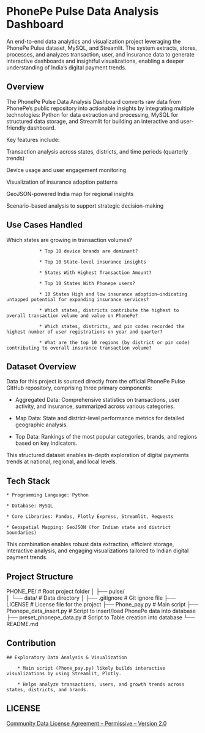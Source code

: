# PhonePe Pulse Data Analysis Dashboard

An end-to-end data analytics and visualization project leveraging the PhonePe Pulse dataset, MySQL, and Streamlit. The system extracts, stores, processes, and analyzes transaction, user, and insurance data to generate interactive dashboards and insightful visualizations, enabling a deeper understanding of India’s digital payment trends.

## Overview

The PhonePe Pulse Data Analysis Dashboard converts raw data from PhonePe’s public repository into actionable insights by integrating multiple technologies: Python for data extraction and processing, MySQL for structured data storage, and Streamlit for building an interactive and user-friendly dashboard.

Key features include:

Transaction analysis across states, districts, and time periods (quarterly trends)

Device usage and user engagement monitoring

Visualization of insurance adoption patterns

GeoJSON-powered India map for regional insights

Scenario-based analysis to support strategic decision-making

## Use Cases Handled

Which states are growing in transaction volumes?
				
				* Top 10 device brands are dominant?
				
				* Top 10 State-level insurance insights
				
				* States With Highest Transaction Amount?
				
				* Top 10 States With Phonepe users?
				
				* 10 States High and low insurance adoption—indicating untapped potential for expanding insurance services?
				
				* Which states, districts contribute the highest to overall transaction volume and value on PhonePe?
				
				* Which states, districts, and pin codes recorded the highest number of user registrations on year and quarter?
				
				* What are the top 10 regions (by district or pin code) contributing to overall insurance transaction volume?

## Dataset Overview

Data for this project is sourced directly from the official PhonePe Pulse GitHub repository, comprising three primary components:

* Aggregated Data: Comprehensive statistics on transactions, user activity, and insurance, summarized across various categories.

* Map Data: State and district-level performance metrics for detailed geographic analysis.

* Top Data: Rankings of the most popular categories, brands, and regions based on key indicators.

This structured dataset enables in-depth exploration of digital payments trends at national, regional, and local levels.

## Tech Stack

	* Programming Language: Python
	
	* Database: MySQL
	
	* Core Libraries: Pandas, Plotly Express, Streamlit, Requests
	
	* Geospatial Mapping: GeoJSON (for Indian state and district boundaries)

This combination enables robust data extraction, efficient storage, interactive analysis, and engaging visualizations tailored to Indian digital payment trends.

## Project Structure

PHONE_PE/                      # Root project folder
│
├── pulse/                     
│   └── data/                  # Data directory 
│
├── .gitignore                 # Git ignore file 
├── LICENSE                    # License file for the project
├── Phone_pay.py               # Main script 
├── Phonepe_data_insert.py     # Script to insert/load PhonePe data into database
├── preset_phonepe_data.py     # Script to Table creation into database
└── README.md     

## Contribution

	## Exploratory Data Analysis & Visualization

		* Main script (Phone_pay.py) likely builds interactive visualizations by using Streamlit, Plotly.

		* Helps analyze transactions, users, and growth trends across states, districts, and brands.







## LICENSE

[Community Data License Agreement – Permissive – Version 2.0](https://github.com/PhonePe/pulse/blob/master/LICENSE)







